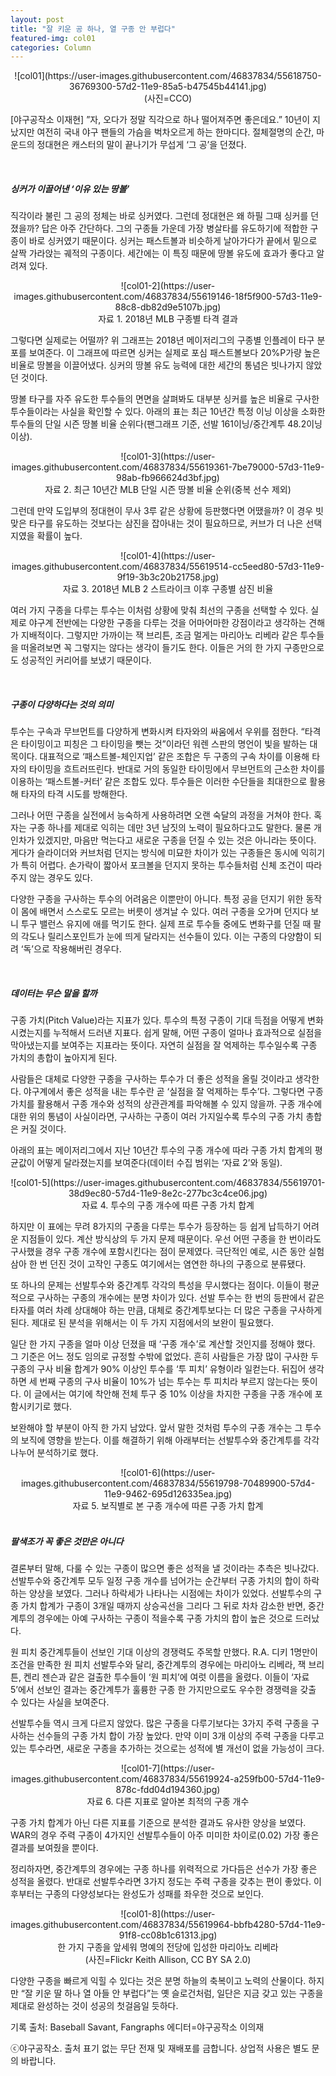 ```yaml
---
layout: post
title: "잘 키운 공 하나, 열 구종 안 부럽다"
featured-img: col01
categories: Column
---
```


<center>
![col01](https://user-images.githubusercontent.com/46837834/55618750-36769300-57d2-11e9-85a5-b47545b44141.jpg)
</center>
<center>(사진=CCO)</center>

[야구공작소 이재현] ”자, 오다가 정말 직각으로 하나 떨어져주면 좋은데요.” 10년이 지났지만 여전히 국내 야구 팬들의 가슴을 벅차오르게 하는 한마디다. 절체절명의 순간, 마운드의 정대현은 캐스터의 말이 끝나기가 무섭게 ‘그 공’을 던졌다.

<br>

##### 싱커가 이끌어낸 ‘이유 있는 땅볼’
직각이라 불린 그 공의 정체는 바로 싱커였다. 그런데 정대현은 왜 하필 그때 싱커를 던졌을까? 답은 아주 간단하다. 그의 구종들 가운데 가장 병살타를 유도하기에 적합한 구종이 바로 싱커였기 때문이다. 싱커는 패스트볼과 비슷하게 날아가다가 끝에서 밑으로 살짝 가라앉는 궤적의 구종이다. 세간에는 이 특징 때문에 땅볼 유도에 효과가 좋다고 알려져 있다.

<center>
![col01-2](https://user-images.githubusercontent.com/46837834/55619146-18f5f900-57d3-11e9-88c8-db82d9e5107b.jpg)
</center>
<center>자료 1. 2018년 MLB 구종별 타격 결과</center>

그렇다면 실제로는 어떨까? 위 그래프는 2018년 메이저리그의 구종별 인플레이 타구 분포를 보여준다. 이 그래프에 따르면 싱커는 실제로 포심 패스트볼보다 20%P가량 높은 비율로 땅볼을 이끌어냈다. 싱커의 땅볼 유도 능력에 대한 세간의 통념은 빗나가지 않았던 것이다.

땅볼 타구를 자주 유도한 투수들의 면면을 살펴봐도 대부분 싱커를 높은 비율로 구사한 투수들이라는 사실을 확인할 수 있다. 아래의 표는 최근 10년간 특정 이닝 이상을 소화한 투수들의 단일 시즌 땅볼 비율 순위다(팬그래프 기준, 선발 161이닝/중간계투 48.2이닝 이상).

<center>
![col01-3](https://user-images.githubusercontent.com/46837834/55619361-7be79000-57d3-11e9-98ab-fb966624d3bf.jpg)
</center>
<center>자료 2. 최근 10년간 MLB 단일 시즌 땅볼 비율 순위(중복 선수 제외)</center>

그런데 만약 도입부의 정대현이 무사 3루 같은 상황에 등판했다면 어땠을까? 이 경우 빗맞은 타구를 유도하는 것보다는 삼진을 잡아내는 것이 필요하므로, 커브가 더 나은 선택지였을 확률이 높다.

<center>
![col01-4](https://user-images.githubusercontent.com/46837834/55619514-cc5eed80-57d3-11e9-9f19-3b3c20b21758.jpg)
</center>
<center>자료 3. 2018년 MLB 2 스트라이크 이후 구종별 삼진 비율</center>

여러 가지 구종을 다루는 투수는 이처럼 상황에 맞춰 최선의 구종을 선택할 수 있다. 실제로 야구계 전반에는 다양한 구종을 다루는 것을 어마어마한 강점이라고 생각하는 견해가 지배적이다. 그렇지만 가까이는 잭 브리튼, 조금 멀게는 마리아노 리베라 같은 투수들을 떠올려보면 꼭 그렇지는 않다는 생각이 들기도 한다. 이들은 거의 한 가지 구종만으로도 성공적인 커리어를 보냈기 때문이다.

<br>

##### 구종이 다양하다는 것의 의미
투수는 구속과 무브먼트를 다양하게 변화시켜 타자와의 싸움에서 우위를 점한다. “타격은 타이밍이고 피칭은 그 타이밍을 뺏는 것”이라던 워렌 스판의 명언이 빛을 발하는 대목이다. 대표적으로 ‘패스트볼-체인지업’ 같은 조합은 두 구종의 구속 차이를 이용해 타자의 타이밍을 흐트러뜨린다. 반대로 거의 동일한 타이밍에서 무브먼트의 근소한 차이를 이용하는 ‘패스트볼-커터’ 같은 조합도 있다. 투수들은 이러한 수단들을 최대한으로 활용해 타자의 타격 시도를 방해한다.

그러나 어떤 구종을 실전에서 능숙하게 사용하려면 오랜 숙달의 과정을 거쳐야 한다. 혹자는 구종 하나를 제대로 익히는 데만 3년 남짓의 노력이 필요하다고도 말한다. 물론 개인차가 있겠지만, 마음만 먹는다고 새로운 구종을 던질 수 있는 것은 아니라는 뜻이다. 게다가 슬라이더와 커브처럼 던지는 방식에 미묘한 차이가 있는 구종들은 동시에 익히기가 특히 어렵다. 손가락이 짧아서 포크볼을 던지지 못하는 투수들처럼 신체 조건이 따라주지 않는 경우도 있다.

다양한 구종을 구사하는 투수의 어려움은 이뿐만이 아니다. 특정 공을 던지기 위한 동작이 몸에 배면서 스스로도 모르는 버릇이 생겨날 수 있다. 여러 구종을 오가며 던지다 보니 투구 밸런스 유지에 애를 먹기도 한다. 실제 프로 투수들 중에도 변화구를 던질 때 팔의 각도나 릴리스포인트가 눈에 띄게 달라지는 선수들이 있다. 이는 구종의 다양함이 되려 ‘독’으로 작용해버린 경우다.

<br>

##### 데이터는 무슨 말을 할까
구종 가치(Pitch Value)라는 지표가 있다. 투수의 특정 구종이 기대 득점을 어떻게 변화시켰는지를 누적해서 드러낸 지표다. 쉽게 말해, 어떤 구종이 얼마나 효과적으로 실점을 막아냈는지를 보여주는 지표라는 뜻이다. 자연히 실점을 잘 억제하는 투수일수록 구종 가치의 총합이 높아지게 된다.

사람들은 대체로 다양한 구종을 구사하는 투수가 더 좋은 성적을 올릴 것이라고 생각한다. 야구계에서 좋은 성적을 내는 투수란 곧 ‘실점을 잘 억제하는 투수’다. 그렇다면 구종 가치를 활용해서 구종 개수와 성적의 상관관계를 파악해볼 수 있지 않을까. 구종 개수에 대한 위의 통념이 사실이라면, 구사하는 구종이 여러 가지일수록 투수의 구종 가치 총합은 커질 것이다.

아래의 표는 메이저리그에서 지난 10년간 투수의 구종 개수에 따라 구종 가치 합계의 평균값이 어떻게 달라졌는지를 보여준다(데이터 수집 범위는 ‘자료 2’와 동일).

<center>
![col01-5](https://user-images.githubusercontent.com/46837834/55619701-38d9ec80-57d4-11e9-8e2c-277bc3c4ce06.jpg)
</center>
<center>자료 4. 투수의 구종 개수에 따른 구종 가치 합계</center>

하지만 이 표에는 무려 8가지의 구종을 다루는 투수가 등장하는 등 쉽게 납득하기 어려운 지점들이 있다. 계산 방식상의 두 가지 문제 때문이다. 우선 어떤 구종을 한 번이라도 구사했을 경우 구종 개수에 포함시킨다는 점이 문제였다. 극단적인 예로, 시즌 동안 실험 삼아 한 번 던진 것이 고작인 구종도 여기에서는 염연한 하나의 구종으로 분류됐다. 

또 하나의 문제는 선발투수와 중간계투 각각의 특성을 무시했다는 점이다. 이들이 평균적으로 구사하는 구종의 개수에는 분명 차이가 있다. 선발 투수는 한 번의 등판에서 같은 타자를 여러 차례 상대해야 하는 만큼, 대체로 중간계투보다는 더 많은 구종을 구사하게 된다. 제대로 된 분석을 위해서는 이 두 가지 지점에서의 보완이 필요했다. 

일단 한 가지 구종을 얼마 이상 던졌을 때 ‘구종 개수’로 계산할 것인지를 정해야 했다. 그 기준은 어느 정도 임의로 규정할 수밖에 없었다. 흔히 사람들은 가장 많이 구사한 두 구종의 구사 비율 합계가 90% 이상인 투수를 ‘투 피치’ 유형이라 일컫는다. 뒤집어 생각하면 세 번째 구종의 구사 비율이 10%가 넘는 투수는 투 피치라 부르지 않는다는 뜻이다. 이 글에서는 여기에 착안해 전체 투구 중 10% 이상을 차지한 구종을 구종 개수에 포함시키기로 했다.

보완해야 할 부분이 아직 한 가지 남았다. 앞서 말한 것처럼 투수의 구종 개수는 그 투수의 보직에 영향을 받는다. 이를 해결하기 위해 아래부터는 선발투수와 중간계투를 각각 나누어 분석하기로 했다.

<center>
![col01-6](https://user-images.githubusercontent.com/46837834/55619798-70489900-57d4-11e9-9462-695d126335ea.jpg)
</center>
<center>자료 5. 보직별로 본 구종 개수에 따른 구종 가치 합계</center>

<br>

##### 팔색조가 꼭 좋은 것만은 아니다
결론부터 말해, 다룰 수 있는 구종이 많으면 좋은 성적을 낼 것이라는 추측은 빗나갔다. 선발투수와 중간계투 모두 일정 구종 개수를 넘어가는 순간부터 구종 가치의 합이 하락하는 양상을 보였다. 그러나 하락세가 나타나는 시점에는 차이가 있었다. 선발투수의 구종 가치 합계가 구종이 3개일 때까지 상승곡선을 그리다 그 뒤로 차차 감소한 반면, 중간계투의 경우에는 아예 구사하는 구종이 적을수록 구종 가치의 합이 높은 것으로 드러났다.

원 피치 중간계투들이 선보인 기대 이상의 경쟁력도 주목할 만했다. R.A. 디키 1명만이 조건을 만족한 원 피치 선발투수와 달리, 중간계투의 경우에는 마리아노 리베라, 잭 브리튼, 켄리 젠슨과 같은 걸출한 투수들이 ‘원 피치’에 여럿 이름을 올렸다. 이들이 ‘자료 5’에서 선보인 결과는 중간계투가 훌륭한 구종 한 가지만으로도 우수한 경쟁력을 갖출 수 있다는 사실을 보여준다.

선발투수들 역시 크게 다르지 않았다. 많은 구종을 다루기보다는 3가지 주력 구종을 구사하는 선수들의 구종 가치 합이 가장 높았다. 만약 이미 3개 이상의 주력 구종을 다루고 있는 투수라면, 새로운 구종을 추가하는 것으로는 성적에 별 개선이 없을 가능성이 크다.

<center>
![col01-7](https://user-images.githubusercontent.com/46837834/55619924-a259fb00-57d4-11e9-878c-fdd04d194360.jpg)
</center>
<center>자료 6. 다른 지표로 알아본 최적의 구종 개수</center>

구종 가치 합계가 아닌 다른 지표를 기준으로 분석한 결과도 유사한 양상을 보였다. WAR의 경우 주력 구종이 4가지인 선발투수들이 아주 미미한 차이로(0.02) 가장 좋은 결과를 보여줬을 뿐이다.

정리하자면, 중간계투의 경우에는 구종 하나를 위력적으로 가다듬은 선수가 가장 좋은 성적을 올렸다. 반대로 선발투수라면 3가지 정도는 주력 구종을 갖추는 편이 좋았다. 이후부터는 구종의 다양성보다는 완성도가 성패를 좌우한 것으로 보인다.

<center>
![col01-8](https://user-images.githubusercontent.com/46837834/55619964-bbfb4280-57d4-11e9-91f8-cc08b1c61313.jpg)
</center>
<center>한 가지 구종을 앞세워 명예의 전당에 입성한 마리아노 리베라</center>
<center>(사진=Flickr Keith Allison, CC BY SA 2.0)</center>

다양한 구종을 빠르게 익힐 수 있다는 것은 분명 하늘의 축복이고 노력의 산물이다. 하지만 “잘 키운 딸 하나 열 아들 안 부럽다”는 옛 슬로건처럼, 일단은 지금 갖고 있는 구종을 제대로 완성하는 것이 성공의 첫걸음일 듯하다. 
<br>

기록 출처: Baseball Savant, Fangraphs
에디터=야구공작소 이의재
<br>

ⓒ야구공작소. 출처 표기 없는 무단 전재 및 재배포를 금합니다. 상업적 사용은 별도 문의 바랍니다.